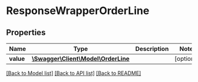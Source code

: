 # ResponseWrapperOrderLine

## Properties
Name | Type | Description | Notes
------------ | ------------- | ------------- | -------------
**value** | [**\Swagger\Client\Model\OrderLine**](OrderLine.md) |  | [optional] 

[[Back to Model list]](../README.md#documentation-for-models) [[Back to API list]](../README.md#documentation-for-api-endpoints) [[Back to README]](../README.md)


